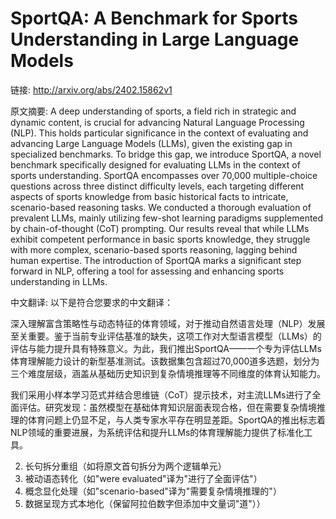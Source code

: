 # SportQA: A Benchmark for Sports Understanding in Large Language Models

链接: http://arxiv.org/abs/2402.15862v1

原文摘要:
A deep understanding of sports, a field rich in strategic and dynamic
content, is crucial for advancing Natural Language Processing (NLP). This holds
particular significance in the context of evaluating and advancing Large
Language Models (LLMs), given the existing gap in specialized benchmarks. To
bridge this gap, we introduce SportQA, a novel benchmark specifically designed
for evaluating LLMs in the context of sports understanding. SportQA encompasses
over 70,000 multiple-choice questions across three distinct difficulty levels,
each targeting different aspects of sports knowledge from basic historical
facts to intricate, scenario-based reasoning tasks. We conducted a thorough
evaluation of prevalent LLMs, mainly utilizing few-shot learning paradigms
supplemented by chain-of-thought (CoT) prompting. Our results reveal that while
LLMs exhibit competent performance in basic sports knowledge, they struggle
with more complex, scenario-based sports reasoning, lagging behind human
expertise. The introduction of SportQA marks a significant step forward in NLP,
offering a tool for assessing and enhancing sports understanding in LLMs.

中文翻译:
以下是符合您要求的中文翻译：

深入理解富含策略性与动态特征的体育领域，对于推动自然语言处理（NLP）发展至关重要。鉴于当前专业评估基准的缺失，这项工作对大型语言模型（LLMs）的评估与能力提升具有特殊意义。为此，我们推出SportQA——一个专为评估LLMs体育理解能力设计的新型基准测试。该数据集包含超过70,000道多选题，划分为三个难度层级，涵盖从基础历史知识到复杂情境推理等不同维度的体育认知能力。

我们采用小样本学习范式并结合思维链（CoT）提示技术，对主流LLMs进行了全面评估。研究发现：虽然模型在基础体育知识层面表现合格，但在需要复杂情境推理的体育问题上仍显不足，与人类专家水平存在明显差距。SportQA的推出标志着NLP领域的重要进展，为系统评估和提升LLMs的体育理解能力提供了标准化工具。


2. 长句拆分重组（如将原文首句拆分为两个逻辑单元）
3. 被动语态转化（如"were evaluated"译为"进行了全面评估"）
4. 概念显化处理（如"scenario-based"译为"需要复杂情境推理的"）
5. 数据呈现方式本地化（保留阿拉伯数字但添加中文量词"道"））
